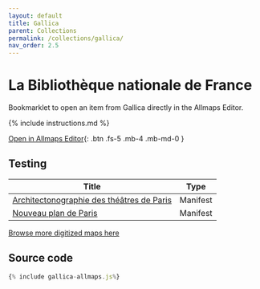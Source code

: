 ```yaml
---
layout: default
title: Gallica
parent: Collections
permalink: /collections/gallica/
nav_order: 2.5
---
```

# La Bibliothèque nationale de France
Bookmarklet to open an item from Gallica directly in the Allmaps Editor.

{% include instructions.md %}

<a href="{% include gallica-allmaps.min.js%}">Open in Allmaps Editor</a>{: .btn .fs-5 .mb-4 .mb-md-0 }

## Testing

| Title | Type |
| --- | --- |
| [Architectonographie des théâtres de Paris](https://gallica.bnf.fr/ark:/12148/bpt6k1526013d) | Manifest |
| [Nouveau plan de Paris](https://gallica.bnf.fr/ark:/12148/btv1b532238549) | Manifest |

[Browse more digitized maps here](https://gallica.bnf.fr/html/und/cartes/cartes?mode=desktop)

## Source code

```js
{% include gallica-allmaps.js%}
```